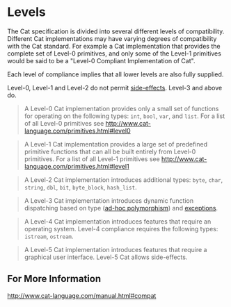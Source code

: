 # Levels #

The Cat specification is divided into several different levels of compatibility. Different Cat implementations may have varying degrees of compatibility with the Cat standard. For example a Cat implementation that provides the complete set of Level-0 primitives, and only some of the Level-1 primitives would be said to be a "Level-0 Compliant Implementation of Cat".

Each level of compliance implies that all lower levels are also fully supplied.

Level-0, Level-1 and Level-2 do not permit [side-effects](SideEffect.md). Level-3 and above do.

> A Level-0 Cat implementation provides only a small set of functions for operating on the following types: `int`, `bool`, `var`, and `list`. For a list of all Level-0 primitives see http://www.cat-language.com/primitives.html#level0

> A Level-1 Cat implementation provides a large set of predefined primitive functions that can all be built entirely from Level-0 primitives. For a list of all Level-1 primitives see http://www.cat-language.com/primitives.html#level1

> A Level-2 Cat implementation introduces additional types: `byte`, `char`, `string`, `dbl`, `bit`, `byte_block`, `hash_list`.

> A Level-3 Cat implementation introduces dynamic function dispatching based on type ([ad-hoc polymorphism](AdHocPolymorphism.md)) and [exceptions](Exceptions.md).

> A Level-4 Cat implementation introduces features that require an operating system. Level-4 compliance requires the following types: `istream`, `ostream`.

> A Level-5 Cat implementation introduces features that require a graphical user interface. Level-5 Cat allows side-effects.

## For More Information ##

http://www.cat-language.com/manual.html#compat